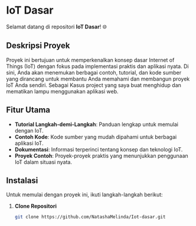 # IoT Dasar

Selamat datang di repositori **IoT Dasar**! 🌐

## Deskripsi Proyek

Proyek ini bertujuan untuk memperkenalkan konsep dasar Internet of Things (IoT) dengan fokus pada implementasi praktis dan aplikasi nyata. Di sini, Anda akan menemukan berbagai contoh, tutorial, dan kode sumber yang dirancang untuk membantu Anda memahami dan membangun proyek IoT Anda sendiri. Sebagai Kasus project yang saya buat menghidup dan mematikan lampu menggunakan aplikasi web.

## Fitur Utama

- **Tutorial Langkah-demi-Langkah**: Panduan lengkap untuk memulai dengan IoT.
- **Contoh Kode**: Kode sumber yang mudah dipahami untuk berbagai aplikasi IoT.
- **Dokumentasi**: Informasi terperinci tentang konsep dan teknologi IoT.
- **Proyek Contoh**: Proyek-proyek praktis yang menunjukkan penggunaan IoT dalam situasi nyata.

## Instalasi

Untuk memulai dengan proyek ini, ikuti langkah-langkah berikut:

1. **Clone Repositori**

   ```bash
   git clone https://github.com/NatashaMelinda/Iot-dasar.git
